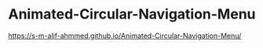# Animated-Circular-Navigation-Menu
https://s-m-alif-ahmmed.github.io/Animated-Circular-Navigation-Menu/
